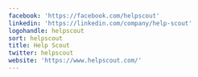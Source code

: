 ```yaml
---
facebook: 'https://facebook.com/helpscout'
linkedin: 'https://linkedin.com/company/help-scout'
logohandle: helpscout
sort: helpscout
title: Help Scout
twitter: helpscout
website: 'https://www.helpscout.com/'
---
```

